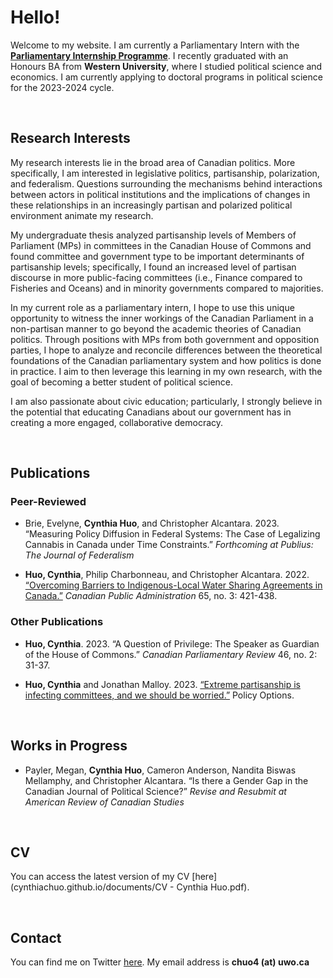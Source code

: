 # Hello! 
Welcome to my website. I am currently a Parliamentary Intern with the [**Parliamentary Internship Programme**](https://pip-psp.org/). I recently graduated with an Honours BA from **Western University**, where I studied political science and economics. I am currently applying to doctoral programs in political science for the 2023-2024 cycle. 

<br/>

## Research Interests
My research interests lie in the broad area of Canadian politics. More specifically, I am interested in legislative politics, partisanship, polarization, and federalism. Questions surrounding the mechanisms behind interactions between actors in political institutions and the implications of changes in these relationships in an increasingly partisan and polarized political environment animate my research.

My undergraduate thesis analyzed partisanship levels of Members of Parliament (MPs) in committees in the Canadian House of Commons and found committee and government type to be important determinants of partisanship levels; specifically, I found an increased level of partisan discourse in more public-facing committees (i.e., Finance compared to Fisheries and Oceans) and in minority governments compared to majorities. 

In my current role as a parliamentary intern, I hope to use this unique opportunity to witness the inner workings of the Canadian Parliament in a non-partisan manner to go beyond the academic theories of Canadian politics. Through positions with MPs from both government and opposition parties, I hope to analyze and reconcile differences between the theoretical foundations of the Canadian parliamentary system and how politics is done in practice. I aim to then leverage this learning in my own research, with the goal of becoming a better student of political science. 

I am also passionate about civic education; particularly, I strongly believe in the potential that educating Canadians about our government has in creating a more engaged, collaborative democracy. 

<br/>

## Publications
### Peer-Reviewed 
- Brie, Evelyne, **Cynthia Huo**, and Christopher Alcantara. 2023. “Measuring Policy Diffusion in Federal Systems: The Case of Legalizing Cannabis in Canada under Time
Constraints.” _Forthcoming at Publius: The Journal of Federalism_

- **Huo, Cynthia**, Philip Charbonneau, and Christopher Alcantara. 2022. [“Overcoming Barriers to Indigenous-Local Water Sharing Agreements in Canada.”](https://doi.org/10.1111/capa.12492) _Canadian Public Administration_ 65, no. 3: 421-438.

### Other Publications 
- **Huo, Cynthia**. 2023. “A Question of Privilege: The Speaker as Guardian of the House of Commons.” _Canadian Parliamentary Review_ 46, no. 2: 31-37.

- **Huo, Cynthia** and Jonathan Malloy. 2023. [“Extreme partisanship is infecting committees, and we should be worried.”](https://policyoptions.irpp.org/magazines/march-2023/house-committees-extreme-partisanship/) Policy Options.

<br/>

## Works in Progress
- Payler, Megan, **Cynthia Huo**, Cameron Anderson, Nandita Biswas Mellamphy, and Christopher Alcantara. “Is there a Gender Gap in the Canadian Journal of Political Science?” _Revise and Resubmit at American Review of Canadian Studies_

<br/>

## CV 
You can access the latest version of my CV [here](cynthiachuo.github.io/documents/CV - Cynthia Huo.pdf).

<br/>

## Contact 
You can find me on Twitter [here](https://twitter.com/cynthiachuo). My email address is **chuo4 (at) uwo.ca**

